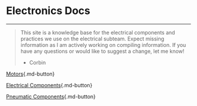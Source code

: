 # Electronics Docs
---
> This site is a knowledge base for the electrical components and practices we use on the electrical subteam. Expect missing information as I am actively working on compiling information.
> If you have any questions or would like to suggest a change, let me know!
> - Corbin

[Motors](/electronics/motors){.md-button}

[Electrical Components](/electronics/electrical-components){.md-button}

[Pneumatic Components](/electronics/pneumatic-components){.md-button}